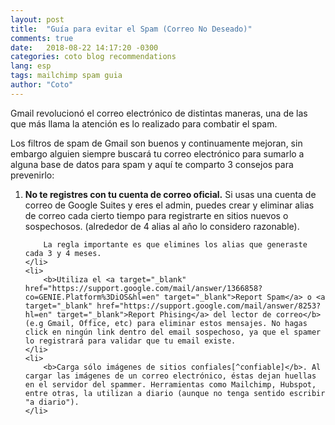 ```yaml
---
layout: post
title:  "Guía para evitar el Spam (Correo No Deseado)"
comments: true
date:   2018-08-22 14:17:20 -0300
categories: coto blog recommendations
lang: esp
tags: mailchimp spam guia
author: "Coto"
---
```

Gmail revolucionó el correo electrónico de distintas maneras, una de las que más llama la atención es lo realizado para combatir el spam.

Los filtros de spam de Gmail son buenos y continuamente mejoran, sin embargo alguien siempre buscará tu correo electrónico para sumarlo a alguna base de datos para spam y aquí te comparto 3 consejos para prevenirlo:

<ol>
	<li>
		<b>No te registres con tu cuenta de correo oficial.</b> Si usas una cuenta de correo de Google Suites y eres el admin, puedes crear y eliminar alias de correo cada cierto tiempo para registrarte en sitios nuevos o sospechosos. (alrededor de 4 alias al año lo considero razonable). 

		La regla importante es que elimines los alias que generaste cada 3 y 4 meses.
	</li>
	<li>
		<b>Utiliza el <a target="_blank" href="https://support.google.com/mail/answer/1366858?co=GENIE.Platform%3DiOS&hl=en" target="_blank">Report Spam</a> o <a target="_blank" href="https://support.google.com/mail/answer/8253?hl=en" target="_blank">Report Phising</a> del lector de correo</b> (e.g Gmail, Office, etc) para eliminar estos mensajes. No hagas click en ningún link dentro del email sospechoso, ya que el spamer lo registrará para validar que tu email existe.
	</li>
	<li>
		<b>Carga sólo imágenes de sitios confiales[^confiable]</b>. Al cargar las imágenes de un correo electrónico, éstas dejan huellas en el servidor del spammer. Herramientas como Mailchimp, Hubspot, entre otras, la utilizan a diario (aunque no tenga sentido escribir "a diario").
	</li>
</ol>

[^confiable]: En algún otro monento podría explicar mi criterio de confiable.

